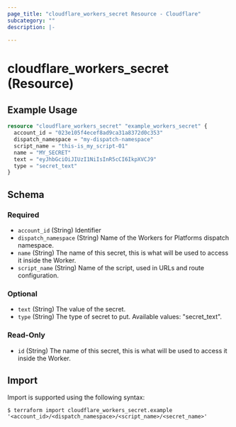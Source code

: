```yaml
---
page_title: "cloudflare_workers_secret Resource - Cloudflare"
subcategory: ""
description: |-
  
---
```


# cloudflare_workers_secret (Resource)



## Example Usage

```terraform
resource "cloudflare_workers_secret" "example_workers_secret" {
  account_id = "023e105f4ecef8ad9ca31a8372d0c353"
  dispatch_namespace = "my-dispatch-namespace"
  script_name = "this-is_my_script-01"
  name = "MY_SECRET"
  text = "eyJhbGciOiJIUzI1NiIsInR5cCI6IkpXVCJ9"
  type = "secret_text"
}
```

<!-- schema generated by tfplugindocs -->
## Schema

### Required

- `account_id` (String) Identifier
- `dispatch_namespace` (String) Name of the Workers for Platforms dispatch namespace.
- `name` (String) The name of this secret, this is what will be used to access it inside the Worker.
- `script_name` (String) Name of the script, used in URLs and route configuration.

### Optional

- `text` (String) The value of the secret.
- `type` (String) The type of secret to put.
Available values: "secret_text".

### Read-Only

- `id` (String) The name of this secret, this is what will be used to access it inside the Worker.

## Import

Import is supported using the following syntax:

```shell
$ terraform import cloudflare_workers_secret.example '<account_id>/<dispatch_namespace>/<script_name>/<secret_name>'
```
